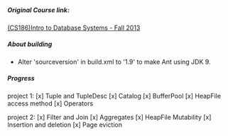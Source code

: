 ##### Original Course link:
[(CS186)Intro to Database Systems - Fall 2013](https://sites.google.com/site/cs186fall2013/home)

##### About building
* Alter 'sourceversion' in build.xml to '1.9' to make Ant using JDK 9.
##### Progress
project 1:
[x] Tuple and TupleDesc 
[x] Catalog
[x] BufferPool
[x] HeapFile access method
[x] Operators

project 2:
[x] Filter and Join
[x] Aggregates
[x] HeapFile Mutability
[x] Insertion and deletion
[x] Page eviction